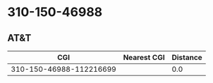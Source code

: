 # 310-150-46988
## AT&T


| CGI | Nearest CGI | Distance |
|-----|-------------|----------|
| 310-150-46988-112216699 |  | 0.0 |
